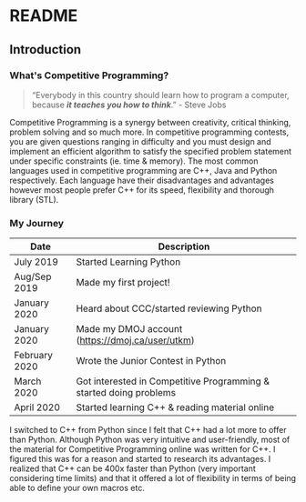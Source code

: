 # README

## Introduction

### What's Competitive Programming?
> “Everybody in this country should learn how to program a computer, because ***it teaches you how to think***.” - Steve Jobs

Competitive Programming is a synergy between creativity, critical thinking, problem solving and so much more. In competitive programming contests, you are given questions ranging in difficulty and you must design and implement an efficient algorithm to satisfy the specified problem statement under specific constraints (ie. time & memory). The most common languages used in competitive programming are C++, Java and Python respectively. Each language have their disadvantages and advantages however most people prefer C++ for its speed, flexibility and thorough library (STL). 

### My Journey
Date | Description
------------ | -------------
July 2019 | Started Learning Python
Aug/Sep 2019 | Made my first project!
January 2020 | Heard about CCC/started reviewing Python
January 2020 | Made my DMOJ account (https://dmoj.ca/user/utkm)
February 2020 | Wrote the Junior Contest in Python
March 2020 | Got interested in Competitive Programming & started doing problems
April 2020 | Started learning C++ & reading material online

I switched to C++ from Python since I felt that C++ had a lot more to offer than Python. Although Python was very intuitive and user-friendly, most of the material for Competitive Programming online was written for C++. I figured this was for a reason and started to research its advantages. I realized that C++ can be 400x faster than Python (very important considering time limits) and that it offered a lot of flexibility in terms of being able to define your own macros etc. 
